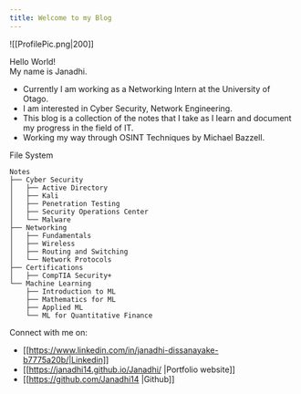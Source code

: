 ```yaml
---
title: Welcome to my Blog
---
```

![[ProfilePic.png|200]]

Hello World!  
My name is Janadhi.
- Currently I am working as a Networking Intern at the University of Otago.
- I am interested in Cyber Security, Network Engineering.
- This blog is a collection of the notes that I take as I learn and document my progress in the field of IT. 
- Working my way through OSINT Techniques by Michael Bazzell.

File System 
```
Notes
├── Cyber Security
│   ├── Active Directory
│   ├── Kali
│   ├── Penetration Testing
│   ├── Security Operations Center
│   └── Malware
├── Networking
│   ├── Fundamentals
│   ├── Wireless
│   ├── Routing and Switching
│   └── Network Protocols
├── Certifications
│   ├── CompTIA Security+
└── Machine Learning
    ├── Introduction to ML
    ├── Mathematics for ML
    ├── Applied ML
    └── ML for Quantitative Finance
```

Connect with me on:
- [[https://www.linkedin.com/in/janadhi-dissanayake-b7775a20b/|Linkedin]]
- [[https://janadhi14.github.io/Janadhi/ |Portfolio website]]
- [[https://github.com/Janadhi14 |Github]]
